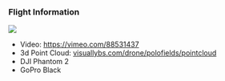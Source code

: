 ### Flight Information
![](https://i.cloudup.com/EebEb5mdhd.gif)

* Video: https://vimeo.com/88531437
* 3d Point Cloud: [visuallybs.com/drone/polofields/pointcloud](http://visuallybs.com/drone/polofields/pointcloud)
* DJI Phantom 2
* GoPro Black